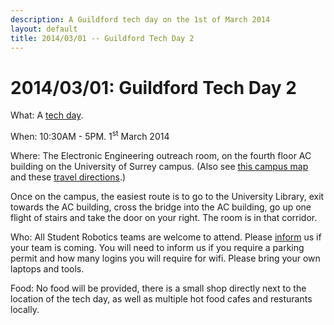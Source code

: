 ```yaml
---
description: A Guildford tech day on the 1st of March 2014
layout: default
title: 2014/03/01 -- Guildford Tech Day 2
---
```

2014/03/01: Guildford Tech Day 2
==================================

What: A [tech day](/events/tech_days).

When: 10:30AM - 5PM. 1<sup>st</sup> March 2014

Where: The Electronic Engineering outreach room, on the fourth floor AC building on the University of Surrey campus.
       (Also see [this campus map](http://www.surrey.ac.uk/files/pdf/campusmap.pdf)
       and these [travel directions](http://www.surrey.ac.uk/about/visitors/travel/).)

Once on the campus, the easiest route is to go to the University Library,
exit towards the AC building, cross the bridge into the AC building,
go up one flight of stairs and take the door on your right. The room is in that corridor.

Who: All Student Robotics teams are welcome to attend.
  Please [inform](/about/contactus) us if your team is coming. You will need to inform us if you require a parking permit and how many logins you will require for wifi.
  Please bring your own laptops and tools.

Food: No food will be provided, there is a small shop directly next to the location of the tech day, as well as multiple hot food cafes and resturants locally.

